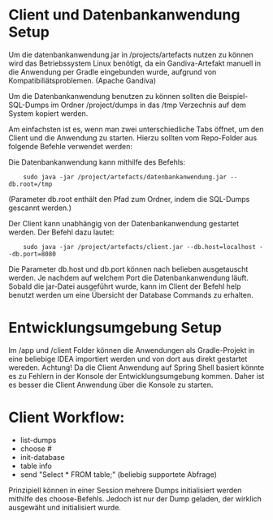# Client und Datenbankanwendung Setup

Um die datenbankanwendung.jar in /projects/artefacts nutzen zu können wird das Betriebssystem Linux benötigt, da ein Gandiva-Artefakt
manuell in die Anwendung per Gradle eingebunden wurde, aufgrund von Kompatibiliätsproblemen. (Apache Gandiva)

Um die Datenbankanwendung benutzen zu können sollten die  Beispiel-SQL-Dumps im Ordner /project/dumps in das /tmp Verzechnis auf dem
System kopiert werden.

Am einfachsten ist es, wenn man zwei unterschiedliche Tabs öffnet, um den Client und die Anwendung zu starten.
Hierzu sollten vom Repo-Folder aus folgende Befehle verwendet werden:

Die Datenbankanwendung kann mithilfe des Befehls:

		sudo java -jar /project/artefacts/datenbankanwendung.jar --db.root=/tmp


(Parameter db.root enthält den Pfad zum Ordner, indem die SQL-Dumps gescannt werden.)

Der Client kann unabhängig von der Datenbankanwendung gestartet werden. Der Befehl dazu lautet:

		sudo java -jar /project/artefacts/client.jar --db.host=localhost --db.port=8080

Die Parameter db.host und db.port können nach belieben ausgetauscht werden. Je nachdem auf welchem Port die Datenbankanwendung läuft.
Sobald die jar-Datei ausgeführt wurde, kann im Client der Befehl help benutzt werden um eine Übersicht der Database Commands zu erhalten.

# Entwicklungsumgebung Setup
Im /app und /client Folder können die Anwendungen als Gradle-Projekt in eine beliebige IDEA importiert werden und von dort aus direkt
gestartet wereden.
Achtung! Da die Client Anwendung auf Spring Shell basiert könnte es zu Fehlern in der Konsole der Entwicklungsumgebung kommen.
Daher ist es besser die Client Anwendung über die Konsole zu starten.

# Client Workflow:

- list-dumps
- choose # 
- init-database
- table info
- send "Select * FROM table;" (beliebig supportete Abfrage)

Prinzipiell können in einer Session mehrere Dumps initialisiert werden mithilfe des choose-Befehls. Jedoch ist nur der Dump geladen,
der wirklich ausgewäht und initialisiert wurde.
